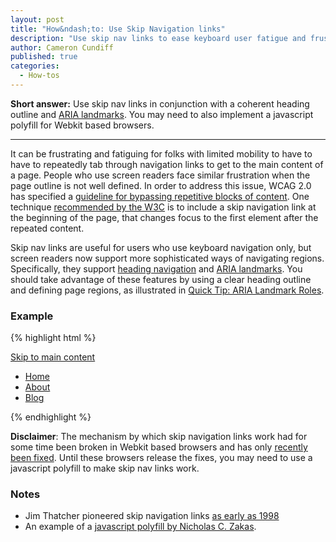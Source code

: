 ```yaml
---
layout: post
title: "How&ndash;to: Use Skip Navigation links"
description: "Use skip nav links to ease keyboard user fatigue and frustration."
author: Cameron Cundiff
published: true
categories:
  - How-tos
---
```

**Short answer:** Use skip nav links in conjunction with a coherent heading outline and [ARIA landmarks](http://a11yproject.com/posts/aria-landmark-roles/). You may need to also implement a javascript polyfill for Webkit based browsers.

---

It can be frustrating and fatiguing for folks with limited mobility to have to have to repeatedly tab through navigation links to get to the main content of a page. People who use screen readers face similar frustration when the page outline is not well defined. In order to address this issue, WCAG 2.0 has specified a [guideline for bypassing repetitive blocks of content](http://www.w3.org/TR/UNDERSTANDING-WCAG20/navigation-mechanisms-skip.html). One technique [recommended by the W3C](http://www.w3.org/TR/2012/NOTE-WCAG20-TECHS-20120103/G1) is to include a skip navigation link at the beginning of the page, that changes focus to the first element after the repeated content.

Skip nav links are useful for users who use keyboard navigation only, but screen readers now support more sophisticated ways of navigating regions. Specifically, they support [heading navigation](http://www.w3.org/TR/2012/NOTE-WCAG20-TECHS-20120103/H69) and [ARIA landmarks](http://www.w3.org/WAI/intro/aria). You should take advantage of these features by using a clear heading outline and defining page regions, as illustrated in [Quick Tip: ARIA Landmark Roles](http://a11yproject.com/posts/aria-landmark-roles/).

### Example

{% highlight html %}
<body>
  <a href="#main">Skip to main content</a>
  <nav role='navigation'>
    <ul>
      <li><a href="/">Home</a></li>
      <li><a href="/about">About</a></li>
      <li><a href="/blog">Blog</a></li>
    </ul>
  </nav>
  <main id="main">
    <!-- page specific content -->
  </main>
</body>
{% endhighlight %}

**Disclaimer**: The mechanism by which skip navigation links work had for some time been broken in Webkit based browsers and has only [recently been fixed](https://code.google.com/p/chromium/issues/detail?id=37721). Until these browsers release the fixes, you may need to use a javascript polyfill to make skip nav links work.


### Notes
* Jim Thatcher pioneered skip navigation links [as early as 1998](http://www.jimthatcher.com/skipnavold.htm)
* An example of a [javascript polyfill by Nicholas C. Zakas](http://www.nczonline.net/blog/2013/01/15/fixing-skip-to-content-links/).

